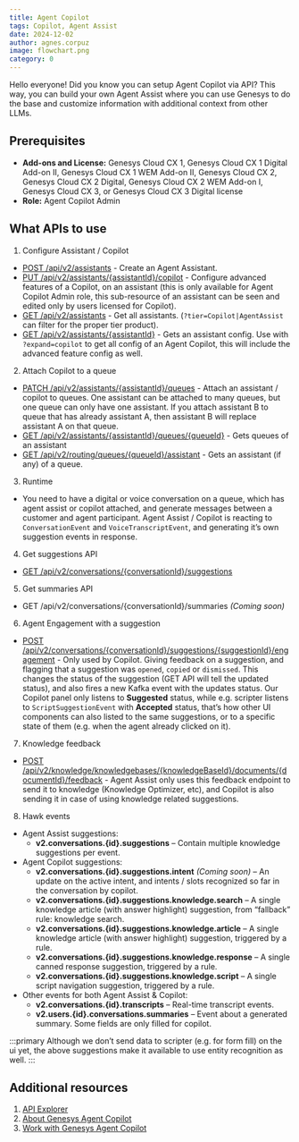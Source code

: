 ```yaml
---
title: Agent Copilot
tags: Copilot, Agent Assist
date: 2024-12-02
author: agnes.corpuz
image: flowchart.png
category: 0
---
```


Hello everyone! Did you know you can setup Agent Copilot via API? This way, you can build your own Agent Assist where you can use Genesys to do the base and customize information with additional context from other LLMs.

## Prerequisites
- **Add-ons and License:** Genesys Cloud CX 1, Genesys Cloud CX 1 Digital Add-on II, Genesys Cloud CX 1 WEM Add-on II, Genesys Cloud CX 2, Genesys Cloud CX 2 Digital, Genesys Cloud CX 2 WEM Add-on I, Genesys Cloud CX 3, or Genesys Cloud CX 3 Digital license
- **Role:** Agent Copilot Admin

## What APIs to use

1. Configure Assistant / Copilot
  - [POST /api/v2/assistants](/devapps/api-explorer#post-api-v2-assistants) - Create an Agent Assistant.
  - [PUT /api/v2/assistants/{assistantId}/copilot](/devapps/api-explorer#put-api-v2-assistants--assistantId--copilot) - Configure advanced features of a Copilot, on an assistant (this is only available for Agent Copilot Admin role, this sub-resource of an assistant can be seen and edited only by users licensed for Copilot).
  - [GET /api/v2/assistants](/devapps/api-explorer#get-api-v2-assistants) - Get all assistants. (`?tier=Copilot|AgentAssist` can filter for the proper tier product).
  - [GET /api/v2/assistants/{assistantId}](/devapps/api-explorer#get-api-v2-assistants--assistantId-) - Gets an assistant config. Use with `?expand=copilot` to get all config of an Agent Copilot, this will include the advanced feature config as well.
 
2. Attach Copilot to a queue
  - [PATCH /api/v2/assistants/{assistantId}/queues](/devapps/api-explorer#patch-api-v2-assistants--assistantId--queues) - Attach an assistant / copilot to queues. One assistant can be attached to many queues, but one queue can only have one assistant. If you attach assistant B to queue that has already assistant A, then assistant B will replace assistant A on that queue.
  - [GET /api/v2/assistants/{assistantId}/queues/{queueId}](/devapps/api-explorer#get-api-v2-assistants--assistantId--queues--queueId-) - Gets queues of an assistant
  - [GET /api/v2/routing/queues/{queueId}/assistant](/devapps/api-explorer#get-api-v2-routing-queues--queueId--assistant) - Gets an assistant (if any) of a queue.

3. Runtime
  - You need to have a digital or voice conversation on a queue, which has agent assist or copilot attached, and generate messages between a customer and agent participant. Agent Assist / Copilot is reacting to `ConversationEvent` and `VoiceTranscriptEvent`, and generating it’s own suggestion events in response.

4. Get suggestions API
  - [GET /api/v2/conversations/{conversationId}/suggestions](/devapps/api-explorer#get-api-v2-conversations--conversationId--suggestions)

5. Get summaries API
  - GET /api/v2/conversations/{conversationId}/summaries *(Coming soon)*

6. Agent Engagement with a suggestion
  - [POST /api/v2/conversations/{conversationId}/suggestions/{suggestionId}/engagement](/devapps/api-explorer#post-api-v2-conversations--conversationId--suggestions--suggestionId--engagement) - Only used by Copilot. Giving feedback on a suggestion, and flagging that a suggestion was `opened`, `copied` or `dismissed`. This changes the status of the suggestion (GET API will tell the updated status), and also fires a new Kafka event with the updates status. Our Copilot panel only listens to **Suggested** status, while e.g. scripter listens to `ScriptSuggestionEvent` with **Accepted** status, that’s how other UI components can also listed to the same suggestions, or to a specific state of them (e.g. when the agent already clicked on it).

7. Knowledge feedback
  - [POST /api/v2/knowledge/knowledgebases/{knowledgeBaseId}/documents/{documentId}/feedback](/devapps/api-explorer#post-api-v2-knowledge-knowledgebases--knowledgeBaseId--documents--documentId--feedback) - Agent Assist only uses this feedback endpoint to send it to knowledge (Knowledge Optimizer, etc), and Copilot is also sending it in case of using knowledge related suggestions.

8. Hawk events
  - Agent Assist suggestions:
    - **v2.conversations.{id}.suggestions**  – Contain multiple knowledge suggestions per event.
  - Agent Copilot suggestions:
    - **v2.conversations.{id}.suggestions.intent** *(Coming soon)* – An update on the active intent, and intents / slots recognized so far in the conversation by copilot.
    - **v2.conversations.{id}.suggestions.knowledge.search** – A single knowledge article (with answer highlight) suggestion, from “fallback” rule: knowledge search.
    - **v2.conversations.{id}.suggestions.knowledge.article** – A single knowledge article (with answer highlight) suggestion, triggered by a rule.
    - **v2.conversations.{id}.suggestions.knowledge.response** – A single canned response suggestion, triggered by a rule.
    - **v2.conversations.{id}.suggestions.knowledge.script** – A single script navigation suggestion, triggered by a rule.
  - Other events for both Agent Assist & Copilot:
    - **v2.conversations.{id}.transcripts** – Real-time transcript events.
    - **v2.users.{id}.conversations.summaries** – Event about a generated summary. Some fields are only filled for copilot.

:::primary
Although we don’t send data to scripter (e.g. for form fill) on the ui yet, the above suggestions make it available to use entity recognition as well.
:::

## Additional resources 
1. [API Explorer](/devapps/api-explorer-standalone)
2. [About Genesys Agent Copilot](https://help.mypurecloud.com/articles/about-genesys-agent-copilot/)
3. [Work with Genesys Agent Copilot](https://help.mypurecloud.com/articles/work-with-genesys-agent-copilot/)